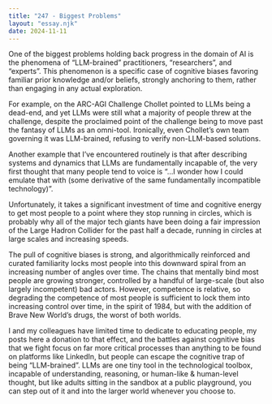```yaml
---
title: "247 - Biggest Problems"
layout: "essay.njk"
date: 2024-11-11
---
```


One of the biggest problems holding back progress in the domain of AI is the phenomena of “LLM-brained” practitioners, “researchers”, and “experts”. This phenomenon is a specific case of cognitive biases favoring familiar prior knowledge and/or beliefs, strongly anchoring to them, rather than engaging in any actual exploration.

For example, on the ARC-AGI Challenge Chollet pointed to LLMs being a dead-end, and yet LLMs were still what a majority of people threw at the challenge, despite the proclaimed point of the challenge being to move past the fantasy of LLMs as an omni-tool. Ironically, even Chollet’s own team governing it was LLM-brained, refusing to verify non-LLM-based solutions.

Another example that I’ve encountered routinely is that after describing systems and dynamics that LLMs are fundamentally incapable of, the very first thought that many people tend to voice is “…I wonder how I could emulate that with (some derivative of the same fundamentally incompatible technology)”. 

Unfortunately, it takes a significant investment of time and cognitive energy to get most people to a point where they stop running in circles, which is probably why all of the major tech giants have been doing a fair impression of the Large Hadron Collider for the past half a decade, running in circles at large scales and increasing speeds.

The pull of cognitive biases is strong, and algorithmically reinforced and curated familiarity locks most people into this downward spiral from an increasing number of angles over time. The chains that mentally bind most people are growing stronger, controlled by a handful of large-scale (but also largely incompetent) bad actors. However, competence is relative, so degrading the competence of most people is sufficient to lock them into increasing control over time, in the spirit of 1984, but with the addition of Brave New World’s drugs, the worst of both worlds.

I and my colleagues have limited time to dedicate to educating people, my posts here a donation to that effect, and the battles against cognitive bias that we fight focus on far more critical processes than anything to be found on platforms like LinkedIn, but people can escape the cognitive trap of being “LLM-brained”. LLMs are one tiny tool in the technological toolbox, incapable of understanding, reasoning, or human-like & human-level thought, but like adults sitting in the sandbox at a public playground, you can step out of it and into the larger world whenever you choose to.

